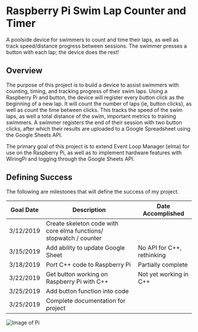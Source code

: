 # Raspberry Pi Swim Lap Counter and Timer
A poolside device for swimmers to count and time their laps, as well as track speed/distance progress between sessions. The swimmer presses a button with each lap; the device does the rest!

## Overview
The purpose of this project is to build a device to assist swimmers with counting, timing, and tracking progress of their swim laps. Using a Raspberry Pi and button, the device will register every button click as the beginning of a new lap. It will count the number of laps (ie, button clicks), as well as count the time between clicks. This tracks the speed of the swim laps, as well a total distance of the swim, important metrics to training swimmers. A swimmer registers the end of their session with two button clicks, after which their results are uploaded to a Google Spreadsheet using the Google Sheets API.

The primary goal of this project is to extend Event Loop Manager (elma) for use on the Raspberry Pi, as well as to implement hardware features with WiringPi and logging through the Google Sheets API.

## Defining Success
The following are milestones that will define the success of my project.

| Goal Date | Description | Date Accomplished |
|---------- | ----------- | ----------------- |
| 3/12/2019 | Create skeleton code with core elma functions/ stopwatch / counter | |
| 3/15/2019 | Add ability to update Google Sheet | No API for C++, rethinking |
| 3/18/2019 | Port C++ code to Raspberry Pi | Partially complete |
| 3/22/2019 | Get button working on Raspberry Pi with C++ | Not yet working in C++|
| 3/25/2019 | Add button function into code | |
| 3/25/2019 | Complete documentation for project | |


![Image of Pi](https://github.com/annaptasznik/swim-lap-counter-and-timer/blob/master/images/pi_photo.png)